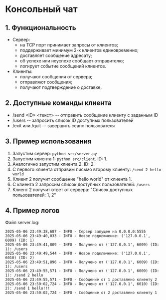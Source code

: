 # Консольный чат

## 1. Функциональность
- Сервер:
  - на TCP порт принимает запросы от клиентов;
  - поддерживает минимум 2-х клиентов единовременно;
  - доставляет сообщение адресату;
  - об успехе или неуспехе сообщает отправителю;
  - логирует событие сообщений клиентов.
- Клиенты:
  - получают сообщения от сервера;
  - отправляют сообщения;
  - получают подтверждение о доставке.
## 2. Доступные команды клиента
- /send \<ID> \<текст> -- отправить сообщение клиенту с заданным ID
- /users -- запросить список ID доступных пользователей
- /exit или /quit -- завершить сеанс пользователя
## 3. Пример использования
1. Запустим сервер: `python src/server.py`
2. Запустим клиента 1: `python src/client`. ID: 1.
3. Аналогично запустим клиента 2. ID: 2.
4. С первого клиента отправим письмо второму клиенту: `/send 2 hello world`
5. Клиент 2 получит сообщение "hello world" от клиента 1.
6. С клиента 2 запросим список доступных пользователей: `/users`
7. Клиент 2 получит ответ от сервера: "Список доступных пользователей: 1, 2"
## 4. Пример логов
Файл server.log:
```
2025-05-06 23:49:38,687 - INFO - Сервер запущен на 0.0.0.0:5555
2025-05-06 23:49:40,033 - INFO - Новое подключение: ('127.0.0.1', 6009) (ID: 1)
2025-05-06 23:49:41,809 - INFO - Получено от ('127.0.0.1', 6009) (ID: 1): /users
2025-05-06 23:49:49,544 - INFO - Новое подключение: ('127.0.0.1', 6010) (ID: 2)
2025-05-06 23:49:51,896 - INFO - Получено от ('127.0.0.1', 6009) (ID: 1): /users
2025-05-06 23:49:55,571 - INFO - Получено от ('127.0.0.1', 6009) (ID: 1): /send 2 hello
2025-05-06 23:49:55,571 - INFO - Сообщение от 1 доставлено клиенту 2
2025-05-06 23:50:02,724 - INFO - Получено от ('127.0.0.1', 6010) (ID: 2): /send 1 hello!!!
2025-05-06 23:50:02,724 - INFO - Сообщение от 2 доставлено клиенту 1
```
